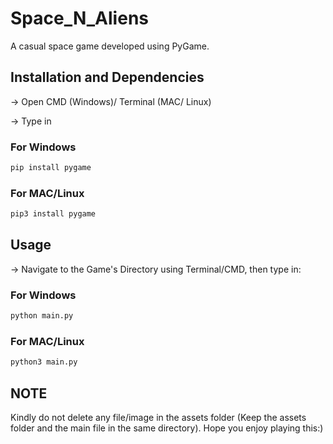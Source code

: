 # Space_N_Aliens

A casual space game developed using PyGame.

## Installation and Dependencies

-> Open CMD (Windows)/ Terminal (MAC/ Linux)

-> Type in

### For Windows
```bash
pip install pygame
```
### For MAC/Linux
```bash
pip3 install pygame
``` 

## Usage

-> Navigate to the Game's Directory using Terminal/CMD, then type in:

### For Windows
```bash
python main.py
```
### For MAC/Linux
```bash
python3 main.py
```

## NOTE 
Kindly do not delete any file/image in the assets folder (Keep the assets folder and the main file in the same directory). Hope you enjoy playing this:)


